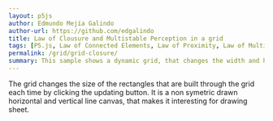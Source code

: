 ```yaml
---
layout: p5js
author: Edmundo Mejía Galindo
author-url: https://github.com/edgalindo
title: Law of Clousure and Multistable Perception in a grid
tags: [P5.js, Law of Connected Elements, Law of Proximity, Law of Multistable Perception, chance, grid]
permalink: /grid/grid-closure/
summary: This sample shows a dynamic grid, that changes the width and height of itself.  
---
```


The grid changes the size of the rectangles that are built through the grid each time by clicking the updating button. It is a non symetric drawn horizontal and vertical line canvas, that makes it interesting for drawing sheet.  
